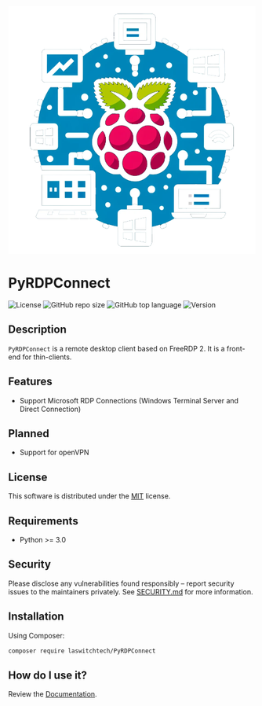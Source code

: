 <p align="center"><img src="dist/img/logo.png" /></p>

# PyRDPConnect
![License](https://img.shields.io/github/license/LaswitchTech/PyRDPConnect?style=for-the-badge)
![GitHub repo size](https://img.shields.io/github/repo-size/LaswitchTech/PyRDPConnect?style=for-the-badge&logo=github)
![GitHub top language](https://img.shields.io/github/languages/top/LaswitchTech/PyRDPConnect?style=for-the-badge)
![Version](https://img.shields.io/github/v/release/LaswitchTech/PyRDPConnect?label=Version&style=for-the-badge)

## Description
`PyRDPConnect` is a remote desktop client based on FreeRDP 2. It is a front-end for thin-clients.

## Features
  - Support Microsoft RDP Connections (Windows Terminal Server and Direct Connection)

## Planned
  - Support for openVPN

## License
This software is distributed under the [MIT](LICENSE) license.

## Requirements
* Python >= 3.0

## Security
Please disclose any vulnerabilities found responsibly – report security issues to the maintainers privately. See [SECURITY.md](SECURITY.md) for more information.

## Installation
Using Composer:
```sh
composer require laswitchtech/PyRDPConnect
```

## How do I use it?
Review the [Documentation](docs/).
